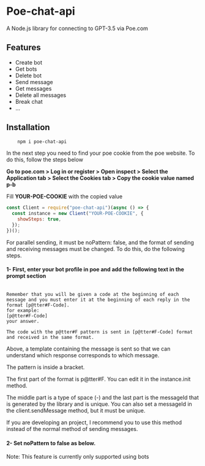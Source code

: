 # Poe-chat-api

A Node.js library for connecting to GPT-3.5 via Poe.com

## Features

- Create bot
- Get bots
- Delete bot
- Send message
- Get messages
- Delete all messages
- Break chat
- ...

## Installation

```bash
    npm i poe-chat-api
```

In the next step you need to find your poe cookie from the poe website. To do this, follow the steps below

**Go to poe.com > Log in or register > Open inspect > Select the Application tab > Select the Cookies tab > Copy the cookie value named p-b**

Fill **YOUR-POE-COOKIE** with the copied value

```javascript
const Client = require("poe-chat-api")(async () => {
  const instance = new Client("YOUR-POE-COOKIE", {
    showSteps: true,
  });
})();
```

For parallel sending, it must be noPattern: false, and the format of sending and receiving messages must be changed. To do this, do the following steps.

#### 1- First, enter your bot profile in poe and add the following text in the prompt section

```

Remember that you will be given a code at the beginning of each message and you must enter it at the beginning of each reply in the format [p@tter#F-Code].
for example:
[p@tter#F-Code]
your answer.

The code with the p@tter#F pattern is sent in [p@tter#F-Code] format and received in the same format.

```

Above, a template containing the message is sent so that we can understand which response corresponds to which message.

The pattern is inside a bracket.

The first part of the format is p@tter#F. You can edit it in the instance.init method.

The middle part is a type of space (-) and the last part is the messageId that is generated by the library and is unique. You can also set a messageId in the client.sendMessage method, but it must be unique.

If you are developing an project, I recommend you to use this method instead of the normal method of sending messages.

#### 2- Set noPattern to false as below.

Note: This feature is currently only supported using bots
